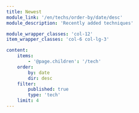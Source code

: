 ```yaml
---
title: Newest
module_link: '/en/techs/order-by/date/desc'
module_description: 'Recently added techniques'

module_wrapper_classes: 'col-12'
item_wrapper_classes: 'col-6 col-lg-3'

content:
    items: 
        - '@page.children': '/tech'
    order:
        by: date
        dir: desc
    filter:
        published: true
        type: 'tech'
    limit: 4
---
```

